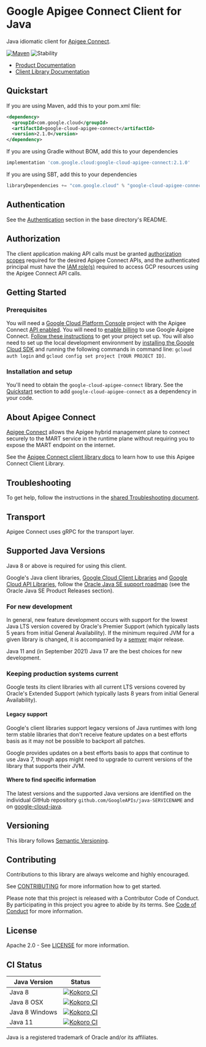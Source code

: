 # Google Apigee Connect Client for Java

Java idiomatic client for [Apigee Connect][product-docs].

[![Maven][maven-version-image]][maven-version-link]
![Stability][stability-image]

- [Product Documentation][product-docs]
- [Client Library Documentation][javadocs]


## Quickstart


If you are using Maven, add this to your pom.xml file:


```xml
<dependency>
  <groupId>com.google.cloud</groupId>
  <artifactId>google-cloud-apigee-connect</artifactId>
  <version>2.1.0</version>
</dependency>
```

If you are using Gradle without BOM, add this to your dependencies

```Groovy
implementation 'com.google.cloud:google-cloud-apigee-connect:2.1.0'
```

If you are using SBT, add this to your dependencies

```Scala
libraryDependencies += "com.google.cloud" % "google-cloud-apigee-connect" % "2.1.0"
```

## Authentication

See the [Authentication][authentication] section in the base directory's README.

## Authorization

The client application making API calls must be granted [authorization scopes][auth-scopes] required for the desired Apigee Connect APIs, and the authenticated principal must have the [IAM role(s)][predefined-iam-roles] required to access GCP resources using the Apigee Connect API calls.

## Getting Started

### Prerequisites

You will need a [Google Cloud Platform Console][developer-console] project with the Apigee Connect [API enabled][enable-api].
You will need to [enable billing][enable-billing] to use Google Apigee Connect.
[Follow these instructions][create-project] to get your project set up. You will also need to set up the local development environment by
[installing the Google Cloud SDK][cloud-sdk] and running the following commands in command line:
`gcloud auth login` and `gcloud config set project [YOUR PROJECT ID]`.

### Installation and setup

You'll need to obtain the `google-cloud-apigee-connect` library.  See the [Quickstart](#quickstart) section
to add `google-cloud-apigee-connect` as a dependency in your code.

## About Apigee Connect


[Apigee Connect][product-docs] allows the Apigee hybrid management plane to connect securely to the MART service in the runtime plane without requiring you to expose the MART endpoint on the internet.

See the [Apigee Connect client library docs][javadocs] to learn how to
use this Apigee Connect Client Library.






## Troubleshooting

To get help, follow the instructions in the [shared Troubleshooting document][troubleshooting].

## Transport

Apigee Connect uses gRPC for the transport layer.

## Supported Java Versions

Java 8 or above is required for using this client.

Google's Java client libraries,
[Google Cloud Client Libraries][cloudlibs]
and
[Google Cloud API Libraries][apilibs],
follow the
[Oracle Java SE support roadmap][oracle]
(see the Oracle Java SE Product Releases section).

### For new development

In general, new feature development occurs with support for the lowest Java
LTS version covered by  Oracle's Premier Support (which typically lasts 5 years
from initial General Availability). If the minimum required JVM for a given
library is changed, it is accompanied by a [semver][semver] major release.

Java 11 and (in September 2021) Java 17 are the best choices for new
development.

### Keeping production systems current

Google tests its client libraries with all current LTS versions covered by
Oracle's Extended Support (which typically lasts 8 years from initial
General Availability).

#### Legacy support

Google's client libraries support legacy versions of Java runtimes with long
term stable libraries that don't receive feature updates on a best efforts basis
as it may not be possible to backport all patches.

Google provides updates on a best efforts basis to apps that continue to use
Java 7, though apps might need to upgrade to current versions of the library
that supports their JVM.

#### Where to find specific information

The latest versions and the supported Java versions are identified on
the individual GitHub repository `github.com/GoogleAPIs/java-SERVICENAME`
and on [google-cloud-java][g-c-j].

## Versioning


This library follows [Semantic Versioning](http://semver.org/).



## Contributing


Contributions to this library are always welcome and highly encouraged.

See [CONTRIBUTING][contributing] for more information how to get started.

Please note that this project is released with a Contributor Code of Conduct. By participating in
this project you agree to abide by its terms. See [Code of Conduct][code-of-conduct] for more
information.


## License

Apache 2.0 - See [LICENSE][license] for more information.

## CI Status

Java Version | Status
------------ | ------
Java 8 | [![Kokoro CI][kokoro-badge-image-2]][kokoro-badge-link-2]
Java 8 OSX | [![Kokoro CI][kokoro-badge-image-3]][kokoro-badge-link-3]
Java 8 Windows | [![Kokoro CI][kokoro-badge-image-4]][kokoro-badge-link-4]
Java 11 | [![Kokoro CI][kokoro-badge-image-5]][kokoro-badge-link-5]

Java is a registered trademark of Oracle and/or its affiliates.

[product-docs]: https://cloud.google.com/apigee/docs/hybrid/v1.3/apigee-connect/
[javadocs]: https://googleapis.dev/java/google-cloud-apigee-connect/latest/index.html
[kokoro-badge-image-1]: http://storage.googleapis.com/cloud-devrel-public/java/badges/java-apigee-connect/java7.svg
[kokoro-badge-link-1]: http://storage.googleapis.com/cloud-devrel-public/java/badges/java-apigee-connect/java7.html
[kokoro-badge-image-2]: http://storage.googleapis.com/cloud-devrel-public/java/badges/java-apigee-connect/java8.svg
[kokoro-badge-link-2]: http://storage.googleapis.com/cloud-devrel-public/java/badges/java-apigee-connect/java8.html
[kokoro-badge-image-3]: http://storage.googleapis.com/cloud-devrel-public/java/badges/java-apigee-connect/java8-osx.svg
[kokoro-badge-link-3]: http://storage.googleapis.com/cloud-devrel-public/java/badges/java-apigee-connect/java8-osx.html
[kokoro-badge-image-4]: http://storage.googleapis.com/cloud-devrel-public/java/badges/java-apigee-connect/java8-win.svg
[kokoro-badge-link-4]: http://storage.googleapis.com/cloud-devrel-public/java/badges/java-apigee-connect/java8-win.html
[kokoro-badge-image-5]: http://storage.googleapis.com/cloud-devrel-public/java/badges/java-apigee-connect/java11.svg
[kokoro-badge-link-5]: http://storage.googleapis.com/cloud-devrel-public/java/badges/java-apigee-connect/java11.html
[stability-image]: https://img.shields.io/badge/stability-ga-green
[maven-version-image]: https://img.shields.io/maven-central/v/com.google.cloud/google-cloud-apigee-connect.svg
[maven-version-link]: https://search.maven.org/search?q=g:com.google.cloud%20AND%20a:google-cloud-apigee-connect&core=gav
[authentication]: https://github.com/googleapis/google-cloud-java#authentication
[auth-scopes]: https://developers.google.com/identity/protocols/oauth2/scopes
[predefined-iam-roles]: https://cloud.google.com/iam/docs/understanding-roles#predefined_roles
[iam-policy]: https://cloud.google.com/iam/docs/overview#cloud-iam-policy
[developer-console]: https://console.developers.google.com/
[create-project]: https://cloud.google.com/resource-manager/docs/creating-managing-projects
[cloud-sdk]: https://cloud.google.com/sdk/
[troubleshooting]: https://github.com/googleapis/google-cloud-common/blob/main/troubleshooting/readme.md#troubleshooting
[contributing]: https://github.com/googleapis/java-apigee-connect/blob/main/CONTRIBUTING.md
[code-of-conduct]: https://github.com/googleapis/java-apigee-connect/blob/main/CODE_OF_CONDUCT.md#contributor-code-of-conduct
[license]: https://github.com/googleapis/java-apigee-connect/blob/main/LICENSE
[enable-billing]: https://cloud.google.com/apis/docs/getting-started#enabling_billing
[enable-api]: https://console.cloud.google.com/flows/enableapi?apiid=apigeeconnect.googleapis.com
[libraries-bom]: https://github.com/GoogleCloudPlatform/cloud-opensource-java/wiki/The-Google-Cloud-Platform-Libraries-BOM
[shell_img]: https://gstatic.com/cloudssh/images/open-btn.png

[semver]: https://semver.org/
[cloudlibs]: https://cloud.google.com/apis/docs/client-libraries-explained
[apilibs]: https://cloud.google.com/apis/docs/client-libraries-explained#google_api_client_libraries
[oracle]: https://www.oracle.com/java/technologies/java-se-support-roadmap.html
[g-c-j]: http://github.com/googleapis/google-cloud-java
